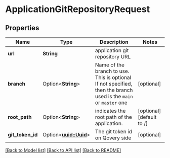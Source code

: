 # ApplicationGitRepositoryRequest

## Properties

Name | Type | Description | Notes
------------ | ------------- | ------------- | -------------
**url** | **String** | application git repository URL | 
**branch** | Option<**String**> | Name of the branch to use. This is optional If not specified, then the branch used is the `main` or `master` one  | [optional]
**root_path** | Option<**String**> | indicates the root path of the application. | [optional][default to /]
**git_token_id** | Option<[**uuid::Uuid**](uuid::Uuid.md)> | The git token id on Qovery side | [optional]

[[Back to Model list]](../README.md#documentation-for-models) [[Back to API list]](../README.md#documentation-for-api-endpoints) [[Back to README]](../README.md)


